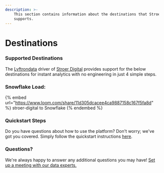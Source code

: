 ```yaml
---
description: >-
    This section contains information about the destinations that Stroer Digital
    supports.
---
```


# Destinations

### Supported Destinations

The [Lyftrondata](https://www.lyftrondata.com/) driver of [Stroer Digital](https://www.lyftrondata.com/integration/stroer-digital/) provides support for the below destinations for instant analytics with no engineering in just 4 simple steps.

### Snowflake Load:

{% embed url="https://www.loom.com/share/11d305dcacee4ca9887158c167f5fa8d" %}
stroer-digital to Snowflake
{% endembed %}

### Quickstart Steps

Do you have questions about how to use the platform? Don't worry; we've got you covered. Simply follow the quickstart instructions [here](../../../quickstart-steps.md).

### Questions? <a href="#questions" id="questions"></a>

We're always happy to answer any additional questions you may have! [Set up a meeting with our data experts.](https://www.lyftrondata.com/book-a-meeting/)
